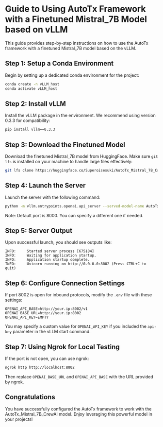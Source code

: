 # Guide to Using AutoTx Framework with a Finetuned Mistral_7B Model based on vLLM

This guide provides step-by-step instructions on how to use the AutoTx framework with a finetuned Mistral_7B model based on the vLLM.

## Step 1: Setup a Conda Environment
Begin by setting up a dedicated conda environment for the project:
```bash
conda create -n vLLM_host
conda activate vLLM_host
```

## Step 2: Install vLLM
Install the vLLM package in the environment. We recommend using version 0.3.3 for compatibility:
```bash
pip install vllm==0.3.3
```

## Step 3: Download the Finetuned Model
Download the finetuned Mistral_7B model from HuggingFace. Make sure `git lfs` is installed on your machine to handle large files effectively:
```bash
git lfs clone https://huggingface.co/Superoisesuki/AutoTx_Mistral_7B_CrewAI
```

## Step 4: Launch the Server
Launch the server with the following command:
```bash
python -m vllm.entrypoints.openai.api_server --served-model-name AutoTx_Mistral_7B --model ./AutoTx_Mistral_7B_CrewAI/ --gpu-memory-utilization 0.95 --dtype bfloat16 --max-model-len 8192 --port 8002
```
Note: Default port is 8000. You can specify a different one if needed.

## Step 5: Server Output
Upon successful launch, you should see outputs like:
```
INFO:     Started server process [675184]
INFO:     Waiting for application startup.
INFO:     Application startup complete.
INFO:     Uvicorn running on http://0.0.0.0:8002 (Press CTRL+C to quit)
```

## Step 6: Configure Connection Settings
If port 8002 is open for inbound protocols, modify the `.env` file with these settings:
```
OPENAI_API_BASE=http://your.ip:8002/v1
OPENAI_BASE_URL=http://your.ip:8002
OPENAI_API_KEY=EMPTY
```
You may specify a custom value for `OPENAI_API_KEY` if you included the `api-key` parameter in the vLLM start command.

## Step 7: Using Ngrok for Local Testing
If the port is not open, you can use ngrok:
```bash
ngrok http http://localhost:8002
```
Then replace `OPENAI_BASE_URL` and `OPENAI_API_BASE` with the URL provided by ngrok.

## Congratulations
You have successfully configured the AutoTx framework to work with the AutoTx_Mistral_7B_CrewAI model. Enjoy leveraging this powerful model in your projects!